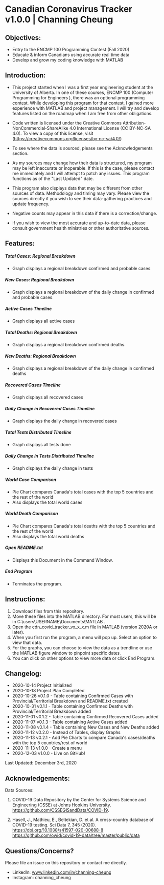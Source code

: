 # Canadian Coronavirus Tracker v1.0.0 | Channing Cheung

## Objectives:
- Entry to the ENCMP 100 Programming Contest (Fall 2020)
- Educate & inform Canadians using accurate real time data
- Develop and grow my coding knowledge with MATLAB

## Introduction:
- This project started when I was a first year engineering student at the University of Alberta. In one of these courses, ENCMP 100 (Computer Programming for Engineers
), there was an optional programming contest. While developing this program for that contest, I gained more experience with MATLAB and project management. I will try and develop features listed on the roadmap when I am free from other obligations.
- Code written is licensed under the Creative Commons Attribution-NonCommercial-ShareAlike 4.0 International License (CC BY-NC-SA 4.0). To view a copy of this license, visit (https://creativecommons.org/licenses/by-nc-sa/4.0/)

- To see where the data is sourced, please see the Acknowledgements section. 
- As my sources may change how their data is structured, my program may be left inaccurate or inoperable. If this is the case, please contact me immediately and I will attempt to patch any issues. This program functions as of the "Last Updated" date.
- This program also displays data that may be different from other sources of data. Methodology and timing may vary. Please view the sources directly if you wish to see their data-gathering practices and update frequency.
- Negative counts may appear in this data if there is a correction/change.
- If you wish to view the most accurate and up-to-date data, please consult government health ministries or other authoritative sources.

## Features:    

##### Total Cases: Regional Breakdown
- Graph displays a regional breakdown confirmed and probable cases
##### New Cases: Regional Breakdown
- Graph displays a regional breakdown of the daily change in confirmed and probable cases 
##### Active Cases Timeline
- Graph displays all active cases 
##### Total Deaths: Regional Breakdown
- Graph displays a regional breakdown confirmed deaths 
##### New Deaths: Regional Breakdown
- Graph displays a regional breakdown of the daily change in confirmed deaths
##### Recovered Cases Timeline
- Graph displays all recovered cases
##### Daily Change in Recovered Cases Timeline
- Graph displays the daily change in recovered cases
##### Total Tests Distributed Timeline
- Graph displays all tests done
##### Daily Change in Tests Distributed Timeline
- Graph displays the daily change in tests
##### World Case Comparison
- Pie Chart compares Canada's total cases with the top 5 countries and the rest of the world
- Also displays the total world cases
##### World Death Comparison
- Pie Chart compares Canada's total deaths with the top 5 countries and the rest of the world
- Also displays the total world deaths
##### Open README.txt
- Displays this Document in the Command Window.
##### End Program 
- Terminates the program.
    
## Instructions:
1) Download files from this repository.
2) Move these files into the MATLAB directory. For most users, this will be in C:\users\USERNAME\Documents\MATLAB . 
3) Open the cdn_covid_tracker_vx_x_x.m file in MATLAB (version 2020A or later).
4) When you first run the program, a menu will pop up. Select an option to view that data.
5) For the graphs, you can choose to view the data as a trendline or use the MATLAB figure window to pinpoint specific dates.
6) You can click on other options to view more data or click End Program.

## Changelog:
- 2020-10-14 Project Initialized
- 2020-10-18 Project Plan Completed
- 2020-10-26 v0.1.0 - Table containing Confirmed Cases with Provincial/Territorial Breakdown and README.txt created
- 2020-10-31 v0.1.1 - Table containing Confirmed Deaths with Provincial/Territorial Breakdown added
- 2020-11-01 v0.1.2 - Table containing Confirmed Recovered Cases added
- 2020-11-07 v0.1.3 - Table containing Active Cases added
- 2020-11-08 v0.1.4 - Table containing New Cases and New Deaths added
- 2020-11-12 v0.2.0 - Instead of Tables, display Graphs
- 2020-11-13 v0.2.1 - Add Pie Charts to compare Canada's cases/deaths with the top 5 countries/rest of world
- 2020-11-13 v1.0.0 - Create a menu 
- 2020-12-03 v1.0.0 - Live on GitHub!

Last Updated: December 3rd, 2020

## Acknowledgements:
Data Sources:
1) COVID-19 Data Repository by the Center for Systems
Science and Engineering (CSSE) at Johns Hopkins University. 
https://github.com/CSSEGISandData/COVID-19.

2) Hasell, J., Mathieu, E., Beltekian, D. et al. A cross-country database of COVID-19 testing. Sci Data 7, 345 (2020). https://doi.org/10.1038/s41597-020-00688-8
https://github.com/owid/covid-19-data/tree/master/public/data

## Questions/Concerns?
Please file an issue on this repository or contact me directly. 

- LinkedIn: www.linkedin.com/in/channing-cheung
- Instagram: channing_cheung

